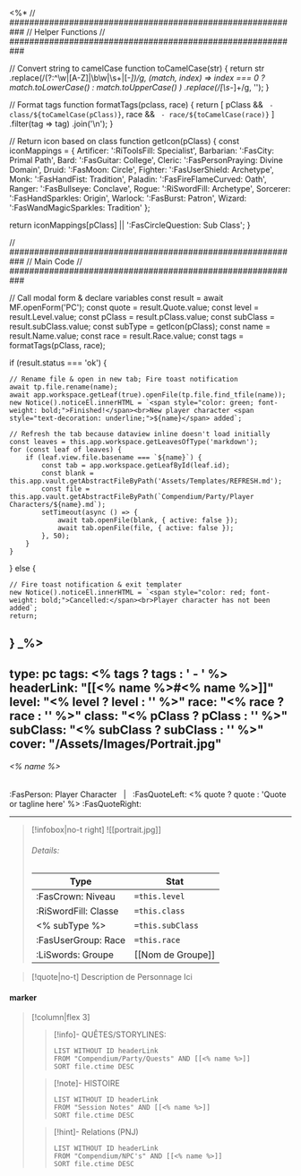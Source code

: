 <%*
// ###########################################################
//                       Helper Functions
// ###########################################################

// Convert string to camelCase
function toCamelCase(str) {
  return str
    .replace(/(?:^\w|[A-Z]|\b\w|\s+|[-_])/g, (match, index) =>
      index === 0 ? match.toLowerCase() : match.toUpperCase()
    )
    .replace(/[\s-_]+/g, '');
}

// Format tags
function formatTags(pclass, race) {
  return [
    pClass && ` - class/${toCamelCase(pClass)}`,
    race && ` - race/${toCamelCase(race)}`
  ]
  .filter(tag => tag)
  .join('\n');
}

// Return icon based on class
function getIcon(pClass) {
  const iconMappings = {
    Artificer: ':RiToolsFill: Specialist',
    Barbarian: ':FasCity: Primal Path',
    Bard: ':FasGuitar: College',
    Cleric: ':FasPersonPraying: Divine Domain',
    Druid: ':FasMoon: Circle',
    Fighter: ':FasUserShield: Archetype',
    Monk: ':FasHandFist: Tradition',
    Paladin: ':FasFireFlameCurved: Oath',
    Ranger: ':FasBullseye: Conclave',
    Rogue: ':RiSwordFill: Archetype',
    Sorcerer: ':FasHandSparkles: Origin',
    Warlock: ':FasBurst: Patron',
    Wizard: ':FasWandMagicSparkles: Tradition'
  };

  return iconMappings[pClass] || ':FasCircleQuestion: Sub Class';
}

// ###########################################################
//                         Main Code
// ###########################################################

// Call modal form & declare variables
const result = await MF.openForm('PC');
const quote = result.Quote.value;
const level = result.Level.value;
const pClass = result.pClass.value;
const subClass = result.subClass.value;
const subType = getIcon(pClass);
const name = result.Name.value;
const race = result.Race.value;
const tags = formatTags(pClass, race);

if (result.status === 'ok') {

    // Rename file & open in new tab; Fire toast notification
    await tp.file.rename(name);
    await app.workspace.getLeaf(true).openFile(tp.file.find_tfile(name));
    new Notice().noticeEl.innerHTML = `<span style="color: green; font-weight: bold;">Finished!</span><br>New player character <span style="text-decoration: underline;">${name}</span> added`;

    // Refresh the tab because dataview inline doesn't load initially
    const leaves = this.app.workspace.getLeavesOfType('markdown');
    for (const leaf of leaves) {
        if (leaf.view.file.basename === `${name}`) {
            const tab = app.workspace.getLeafById(leaf.id);
            const blank = this.app.vault.getAbstractFileByPath('Assets/Templates/REFRESH.md');
            const file = this.app.vault.getAbstractFileByPath(`Compendium/Party/Player Characters/${name}.md`);
            setTimeout(async () => {
                await tab.openFile(blank, { active: false });
                await tab.openFile(file, { active: false });
            }, 50);
        }
    }


} else {

    // Fire toast notification & exit templater
    new Notice().noticeEl.innerHTML = `<span style="color: red; font-weight: bold;">Cancelled:</span><br>Player character has not been added`;
    return;
}
_%>
---
type: pc
tags:
<% tags ? tags : ' - ' %>
headerLink: "[[<% name %>#<% name %>]]"
level: "<% level ? level : '' %>"
race: "<% race ? race : '' %>"
class: "<% pClass ? pClass : '' %>"
subClass: "<% subClass ? subClass : '' %>"
cover: "/Assets/Images/Portrait.jpg"
---

###### <% name %>
:FasPerson: Player Character &nbsp; | &nbsp; :FasQuoteLeft: <% quote ? quote : 'Quote or tagline here' %> :FasQuoteRight:
___
> [!infobox|no-t right]
> ![[portrait.jpg]]
> ###### Details:
> | Type | Stat |
> | ---- | ---- |
> | :FasCrown: Niveau   | `=this.level` |
> | :RiSwordFill: Classe |  `=this.class`|
> | <% subType %> |  `=this.subClass`|
> |  :FasUserGroup: Race |  `=this.race`|
> |  :LiSwords: Groupe |  [[Nom de Groupe]] |

> [!quote|no-t]
> Description de Personnage Ici
 
#### marker
> [!column|flex 3]
>> [!info]- QUÊTES/STORYLINES:
>>```dataview
>>LIST WITHOUT ID headerLink
>>FROM "Compendium/Party/Quests" AND [[<% name %>]]
>>SORT file.ctime DESC
>
>>[!note]- HISTOIRE
>>```dataview
>>LIST WITHOUT ID headerLink
>>FROM "Session Notes" AND [[<% name %>]]
>>SORT file.ctime DESC
>
>>[!hint]- Relations (PNJ)
>>```dataview
>>LIST WITHOUT ID headerLink
>>FROM "Compendium/NPC's" AND [[<% name %>]]
>>SORT file.ctime DESC
>>
```image-layout-masonry-3

```